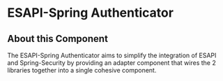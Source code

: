 # ESAPI-Spring Authenticator #

## About this Component ##

The ESAPI-Spring Authenticator aims to simplify the integration of ESAPI and Spring-Security by providing an adapter component that wires the 2 libraries together into a single cohesive component.